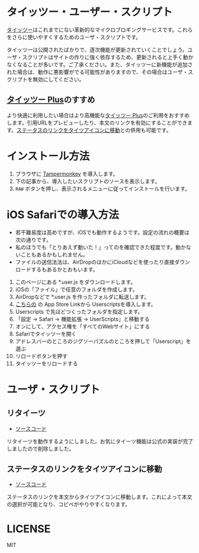 # タイッツー・ユーザー・スクリプト

[タイッツー](https://taittsuu.com/)はこれまでにない革新的なマイクロブロギングサービスです。これらをさらに使いやすくするためのユーザ・スクリプトです。

タイッツーは公開されたばかりで、逐次機能が更新されていくことでしょう。ユーザ・スクリプトはサイトの作りに強く依存するため、更新されると上手く動かなくなることが多いです。ご了承ください。また、タイッツーに新機能が追加された場合は、動作に悪影響がでる可能性がありますので、その場合はユーザ・スクリプトを無効にしてください。

##  [タイッツー Plus](https://github.com/ikasoba/taittsuu-plus)のすすめ

より快適に利用したい場合はより高機能な[タイッツー Plus](https://github.com/ikasoba/taittsuu-plus)のご利用をおすすめします。引用URLをプレビューしたり、本文のリンクを有効にすることができます。[ステータスのリンクをタイツアイコンに移動](./moveStatusLink.user.js)との併用も可能です。

# インストール方法

1. ブラウザに [Tampermonkey](https://www.tampermonkey.net/) を導入します。
2. 下の記事から、導入したいスクリプトのソースを表示します。
3. `RAW` ボタンを押し、表示されるメニューに従ってインストールを行います。

# iOS Safariでの導入方法

* 若干難易度は高めですが、iOSでも動作するようです。設定の流れの概要は次の通りです。
* 私のほうでも「とりあえず動いた！」ってのを確認できた程度です。動かないこともあるかもしれません。
* ファイルの送信法法は、AirDropのほかにiCloudなどを使ったり直接ダウンロードするもあるかとおもいます。

1. このページにある *.user.js をダウンロードします。
2. iOSの「ファイル」で任意のフォルダを作成します。
3. AirDropなどで *.user.js を作ったフォルダに転送します。
4. [こちらの](https://github.com/quoid/userscripts) の App Store Linkから Userscriptsを導入します。
5. Userscripts で先ほどつくったフォルダを指定します。
6. 「設定 → Safari → 機能拡張 → UserScripts」と移動する
7. オンにして、アクセス権を「すべてのWebサイト」にする
8. Safariでタイッツーを開く
9. アドレスバーのところのジグソーパズルのところを押して「Userscript」を選ぶ
10. リロードボタンを押す
11. タイッツーをリロードする

# ユーザ・スクリプト

## リタイーツ

* [ソースコード](./reOkiniTaittsuu.user.js)

リタイーツを動作するようにしました。お気にタイーツ機能は公式の実装が完了しましたので削除しました。

## ステータスのリンクをタイツアイコンに移動

* [ソースコード](./moveStatusLink.user.js)

ステータスのリンクを本文からタイツアイコンに移動します。これによって本文の選択が可能となり、コピペがやりやすくなります。

# LICENSE

MIT